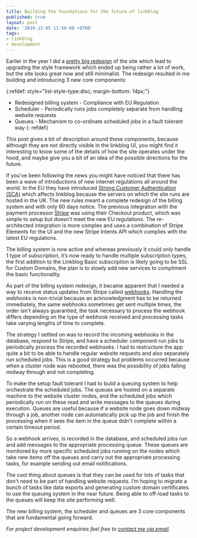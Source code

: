 ```yaml
---
title: Building the foundations for the future of linkblog
published: true
layout: post
date: '2019-12-05 11:50:00 +0700'
tags:
- linkblog
- development
---
```


Earlier in the year I did a [pretty big redesign]({{site.baseurl}}/2019/12/04/linkblog-new-look.html) of the site which lead to upgrading the style framework which ended up being rather a lot of work, but the site looks great now and still minimalist. The redesign resulted in me building and introducing 3 new core components:

{:refdef: style="list-style-type:disc; margin-bottom: 14px;"}
- Redesigned billing system  - Compliance with EU Regulation
- Scheduler - Periodically runs jobs completely separate from handling website requests
- Queues - Mechanism to co-ordinate scheduled jobs in a fault tolerant way
{: refdef}

This post gives a bit of description around these components, because although they are not directly visible in the linkblog UI, you might find it interesting to know some of the details of how the site operates under the hood, and maybe give you a bit of an idea of the possible directions for the future.

If you’ve been following the news you might have noticed that there has been a wave of introductions of new internet regulations all around the world. In the EU they have introduced [Strong Customer Authentication (SCA)](https://en.wikipedia.org/wiki/Strong_customer_authentication) which affects linkblog because the servers on which the site runs are hosted in the UK. The new rules meant a complete redesign of the billing system and with only 60 days notice. The previous integration with the payment processor [Stripe](https://stripe.com) was using their Checkout product, which was simple to setup but doesn't meet the new EU regulations. The re-architected integration is more complex and uses a combination of Stripe Elements  for the UI and the new Stripe Intents API which complies with the latest EU regulations.

The billing system is now active and whereas previously it could only handle 1 type of subscription, it’s now ready to handle multiple subscription types, the first addition to the Linkblog Basic subscription is likely going to be SSL for Custom Domains, the plan is to slowly add new services to compliment the basic functionality.

As part of the billing system redesign, it became apparent that I needed a way to receive status updates from Stripe called [webhooks](https://en.wikipedia.org/wiki/Webhook). Handling the webhooks is non-trivial because an acknowledgment has to be returned immediately, the same webhooks sometimes get sent multiple times, the order isn't always guarantied, the task necessary to process the webhook differs depending on the type of webhook received and processing tasks take varying lengths of time to complete.

The strategy I settled on was to record the incoming webhooks in the database, respond to Stripe, and have a scheduler component  run jobs to periodically process the recorded webhooks. I had to restructure the app quite a bit to be able to handle regular website requests and also separately run scheduled jobs. This is a good strategy but problems occurred because when a cluster node was rebooted, there was the possibility of jobs failing midway through and not completing.

To make the setup fault tolerant I had to build a queuing system to help orchestrate the scheduled jobs. The queues are hosted on a separate machine to the website cluster nodes, and the scheduled jobs which periodically run on these read and write messages to the queues during execution. Queues are useful because if a website node goes down midway through a job, another node can automatically pick up the job and finish the processing when it sees the item in the queue didn’t complete within a certain timeout period.

So a webhook arrives, is recorded in the database, and scheduled jobs run and add messages to the appropriate processing queue. These queues are monitored by more specific scheduled jobs running on the nodes which take new items off the queues and carry out the appropriate processing tasks, for example sending out email notifications.

The cool thing about queues is that they can be used for lots of tasks that don't need to be part of handling website requests. I’m hoping to migrate a bunch of tasks like data exports and generating custom domain certificates to use the queuing system in the near future. Being able to off-load tasks to the queues will keep the site performing well.

The new billing system, the scheduler and queues are 3 core components that are fundamental going forward.

*For project development enquiries feel free to [contact me via email]({{site.baseurl}}/about).*